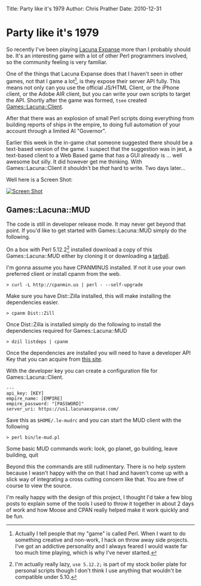 Title: Party like it's 1979
Author: Chris Prather
Date: 2010-12-31

# Party like it's 1979

So recently I've been playing [Lacuna Expanse](http://lacunaexpanse.com) more
than I probably should be. It's an interesting game with a lot of other Perl
programmers involved, so the community feeling is very familiar. 

One of the things that Lacuna Expanse does that I haven't seen in other games,
not that I game a lot[^1], is they expose their server API fully. This means
not only can you use the official JS/HTML Client, or the iPhone client, or the
Adobe AIR client, but you can write your own scripts to target the API.
Shortly after the game was formed, `tsee` created
[Games::Lacuna::Client](http://github.com/tsee/Games-Lacuna-Client).

After that there was an explosion of small Perl scripts doing everything from
building reports of ships in the empire, to doing full automation of your
account through a limited AI "Governor".

Earlier this week in the in-game chat someone suggested there should be a
text-based version of the game. I suspect that the suggestion was in jest, a
text-based client to a Web Based game that has a GUI already is ... well
awesome but silly. It did however get me thinking. With Games::Lacuna::Client
it shouldn't be *that* hard to write. Two days later... 

Well here is a Screen Shot:

<a href="https://skitch.com/perigrin/r8ft8/173x36"><img src="https://img.skitch.com/20101230-q9qftqfyy9hnegdp6g59tse9cr.jpg" alt="Screen Shot" /></a>

## Games::Lacuna::MUD

The code is still in developer release mode. It may never get beyond that
point. If you'd like to get started with Games::Lacuna::MUD simply do the
following.

On a box with Perl 5.12.2[^2] installed download a copy of this Games::Lacuna::MUD
either by cloning it or downloading a
[tarball](https://github.com/Tamarou/games-lacuna-mud/tarball/master).

I'm gonna assume you have CPANMINUS installed. If not it use your own
preferred client or install cpanm from the web.

    > curl -L http://cpanmin.us | perl - --self-upgrade 

Make sure you have Dist::Zilla installed, this will make installing the dependencies easier.

    > cpanm Dist::Zill

Once Dist::Zilla is installed simply do the following to install the dependencies required for Games::Lacuna::MUD

    > dzil listdeps | cpanm

Once the dependencies are installed you will need to have a developer API
Key that you can acquire from 
[this site](https://us1.lacunaexpanse.com/apikey).

With the developer key you can create a configuration file for Games::Lacuna::Client. 

    ---
    api_key: [KEY]
    empire_name: [EMPIRE]
    empire_password: "[PASSWORD]"
    server_uri: https://us1.lacunaexpanse.com/

Save this as `$HOME/.le-mudrc` and you can start the MUD client with the following

    > perl bin/le-mud.pl

Some basic MUD commands work: look, go planet, go building, leave building, quit

Beyond this the commands are still rudimentary. There is no help system
because I wasn't happy with the on that I had and haven't come up with a slick
way of integrating a cross cutting concern like that. You are free of course
to view the source.

I'm really happy with the design of this project, I thought I'd take a few
blog posts to explain some of the tools I used to throw it together in about 2
days of work and how Moose and CPAN really helped make it work quickly and be
fun.


[^1]: Actually I tell people that my "game" is called Perl. When I want to do
something creative and non-work, I hack on throw away side projects. I've got
an addictive personality and I always feared I would waste far too much time
playing, which is why I've never started.

[^2]: I'm actually really lazy, `use 5.12.2;` is part of my stock boiler plate
for personal scripts though I don't think I use anything that wouldn't be
compatible under 5.10.